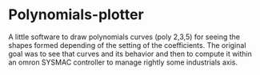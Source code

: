 # Polynomials-plotter
A little software to draw polynomials curves (poly 2,3,5) for seeing the shapes formed depending of the setting of the coefficients.
The original goal was to see that curves and its behavior and then to compute it within an omron SYSMAC controller to manage rightly
some industrials axis.
